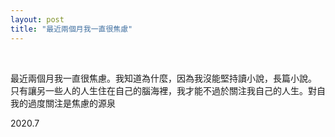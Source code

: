 ```yaml
---
layout: post
title: "最近兩個月我一直很焦慮"
---
```


  
&nbsp;
&nbsp;



最近兩個月我一直很焦慮。我知道為什麼，因為我沒能堅持讀小說，長篇小說。
<br>只有讓另一些人的人生住在自己的腦海裡，我才能不過於關注我自己的人生。對自我的過度關注是焦慮的源泉

2020.7